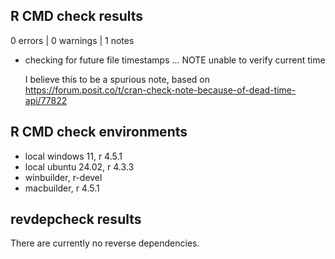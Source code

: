 ## R CMD check results

0 errors | 0 warnings | 1 notes

* checking for future file timestamps ... NOTE
  unable to verify current time
  
  I believe this to be a spurious note, based on <https://forum.posit.co/t/cran-check-note-because-of-dead-time-api/77822>

## R CMD check environments

* local windows 11, r 4.5.1
* local ubuntu 24.02, r 4.3.3
* winbuilder, r-devel
* macbuilder, r 4.5.1

## revdepcheck results

There are currently no reverse dependencies.
